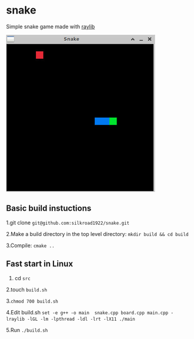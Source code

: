 # snake
Simple snake game made with [raylib](https://www.raylib.com/)

<img src="image_snake.jpeg"/>


## Basic build instuctions 

1.git clone `git@github.com:silkroad1922/snake.git`

2.Make a build directory in the top level directory: `mkdir build && cd build`

3.Compile: `cmake ..`

## Fast start in Linux

1. cd `src`

2.touch `build.sh` 

3.`chmod 700 build.sh`

4.Edit build.sh `set -e
g++ -o main  snake.cpp board.cpp main.cpp -lraylib -lGL -lm -lpthread -ldl -lrt -lX11
./main`

5.Run `./build.sh`
